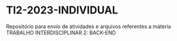# TI2-2023-INDIVIDUAL
Repositório para envio de atividades e arquivos referentes a máteria TRABALHO INTERDISCIPLINAR 2: BACK-END
